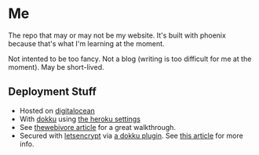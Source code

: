 # Me

The repo that may or may not be my website. It's built with phoenix because that's what I'm learning at the moment.

Not intented to be too fancy. Not a blog (writing is too difficult for me at the moment). May be short-lived.


## Deployment Stuff

* Hosted on [digitalocean](https://www.digitalocean.com/)
* With [dokku](http://dokku.viewdocs.io/dokku/) using [the heroku settings](http://www.phoenixframework.org/docs/heroku)
* See [thewebivore article](http://thewebivore.com/tutorial-deploying-dokku-to-digitalocean-for-excellent-deploying-goodness/) for a great walkthrough.
* Secured with [letsencrypt](https://letsencrypt.org/) via [a dokku plugin](https://github.com/dokku/dokku-letsencrypt). See [this article](https://blog.semicolonsoftware.de/securing-dokku-with-lets-encrypt-tls-certificates/) for more info.
